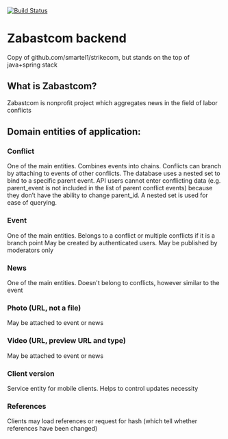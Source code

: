 [![Build Status](https://travis-ci.org/Smartel1/StrikeComJava.svg?branch=master)](https://travis-ci.org/Smartel1/StrikeComJava)
# Zabastcom backend
 Copy of github.com/smartel1/strikecom, but stands on the top of java+spring stack


## What is Zabastcom?
 Zabastcom is nonprofit project which aggregates news in the field of labor conflicts

## Domain entities of application:
### Conflict
 One of the main entities.
 Combines events into chains. Conflicts can branch by attaching to events of other conflicts.
 The database uses a nested set to bind to a specific parent event.
 API users cannot enter conflicting data (e.g. parent_event is not included in the list of parent conflict events)
 because they don’t have the ability to change parent_id.
 A nested set is used for ease of querying.
### Event
 One of the main entities.
 Belongs to a conflict or multiple conflicts if it is a branch point
 May be created by authenticated users. May be published by moderators only
### News
 One of the main entities.
 Doesn't belong to conflicts, however similar to the event
### Photo (URL, not a file)
 May be attached to event or news
### Video (URL, preview URL and type)
 May be attached to event or news
### Client version
 Service entity for mobile clients. Helps to control updates necessity
### References
 Clients may load references or request for hash (which tell whether references have been changed)